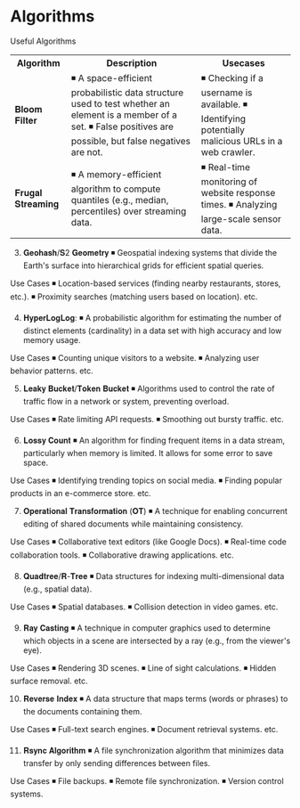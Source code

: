 # Algorithms
Useful Algorithms
<table>
 <th>Algorithm</th>
 <th>Description</th>
 <th>Usecases</th>
 <tr>
   <td>𝐁𝐥𝐨𝐨𝐦 𝐅𝐢𝐥𝐭𝐞𝐫</td>
   <td>◾ A space-efficient probabilistic data structure used to test whether an element is a member of a set.
       ◾ False positives are possible, but false negatives are not.
   </td>
   <td>◾ Checking if a username is available.
       ◾ Identifying potentially malicious URLs in a web crawler.
   </td>
 </tr> 
  <tr>
   <td>𝐅𝐫𝐮𝐠𝐚𝐥 𝐒𝐭𝐫𝐞𝐚𝐦𝐢𝐧𝐠</td>
   <td>◾ A memory-efficient algorithm to compute quantiles (e.g., median, percentiles) over streaming data.
   </td>
   <td>◾ Real-time monitoring of website response times.
       ◾ Analyzing large-scale sensor data.
   </td>
 </tr> 
</table>


3. 𝐆𝐞𝐨𝐡𝐚𝐬𝐡/𝐒2 𝐆𝐞𝐨𝐦𝐞𝐭𝐫𝐲
◾ Geospatial indexing systems that divide the Earth's surface into hierarchical grids for efficient spatial queries.

Use Cases
◾ Location-based services (finding nearby restaurants, stores, etc.).
◾ Proximity searches (matching users based on location).
etc.

4. 𝐇𝐲𝐩𝐞𝐫𝐋𝐨𝐠𝐋𝐨𝐠:
◾ A probabilistic algorithm for estimating the number of distinct elements (cardinality) in a data set with high accuracy and low memory usage.

Use Cases
◾ Counting unique visitors to a website.
◾ Analyzing user behavior patterns.
etc.

5. 𝐋𝐞𝐚𝐤𝐲 𝐁𝐮𝐜𝐤𝐞𝐭/𝐓𝐨𝐤𝐞𝐧 𝐁𝐮𝐜𝐤𝐞𝐭
◾ Algorithms used to control the rate of traffic flow in a network or system, preventing overload.

Use Cases
◾ Rate limiting API requests.
◾ Smoothing out bursty traffic.
etc.

6. 𝐋𝐨𝐬𝐬𝐲 𝐂𝐨𝐮𝐧𝐭
◾ An algorithm for finding frequent items in a data stream, particularly when memory is limited. It allows for some error to save space.

Use Cases
◾ Identifying trending topics on social media.
◾ Finding popular products in an e-commerce store.
etc.

7. 𝐎𝐩𝐞𝐫𝐚𝐭𝐢𝐨𝐧𝐚𝐥 𝐓𝐫𝐚𝐧𝐬𝐟𝐨𝐫𝐦𝐚𝐭𝐢𝐨𝐧 (𝐎𝐓)
◾ A technique for enabling concurrent editing of shared documents while maintaining consistency.

Use Cases
◾ Collaborative text editors (like Google Docs).
◾ Real-time code collaboration tools.
◾ Collaborative drawing applications.
etc.

8. 𝐐𝐮𝐚𝐝𝐭𝐫𝐞𝐞/𝐑-𝐓𝐫𝐞𝐞
◾ Data structures for indexing multi-dimensional data (e.g., spatial data).

Use Cases
◾ Spatial databases.
◾ Collision detection in video games.
etc.

9. 𝐑𝐚𝐲 𝐂𝐚𝐬𝐭𝐢𝐧𝐠
◾ A technique in computer graphics used to determine which objects in a scene are intersected by a ray (e.g., from the viewer's eye).

Use Cases
◾ Rendering 3D scenes.
◾ Line of sight calculations.
◾ Hidden surface removal.
etc.

10. 𝐑𝐞𝐯𝐞𝐫𝐬𝐞 𝐈𝐧𝐝𝐞𝐱
◾ A data structure that maps terms (words or phrases) to the documents containing them.

Use Cases
◾ Full-text search engines.
◾ Document retrieval systems.
etc.

11. 𝐑𝐬𝐲𝐧𝐜 𝐀𝐥𝐠𝐨𝐫𝐢𝐭𝐡𝐦
◾ A file synchronization algorithm that minimizes data transfer by only sending differences between files.

Use Cases
◾ File backups.
◾ Remote file synchronization.
◾ Version control systems.
